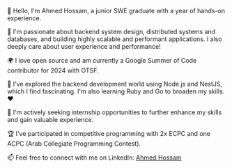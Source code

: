 👋 Hello, I'm Ahmed Hossam, a junior SWE graduate with a year of hands-on experience.

👀 I'm passionate about backend system design, distributed systems and databases, and building highly scalable and performant applications. I also deeply care about user experience and performance!

🌍 I love open source and am currently a Google Summer of Code contributor for 2024 with OTSF.

🌱 I've explored the backend development world using Node.js and NestJS, which I find fascinating. I'm also learning Ruby and Go to broaden my skills. ❤️

💼 I'm actively seeking internship opportunities to further enhance my skills and gain valuable experience.

🏆 I've participated in competitive programming with 2x ECPC and one ACPC (Arab Collegiate Programming Contest).

📫 Feel free to connect with me on LinkedIn: [Ahmed Hossam](https://www.linkedin.com/in/ahmedhossamdev/)
